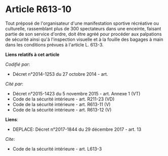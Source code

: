 # Article R613-10

Tout préposé de l'organisateur d'une manifestation sportive récréative ou culturelle, rassemblant plus de 300 spectateurs
dans une enceinte, faisant partie de son service d'ordre, doit être agréé pour procéder aux palpations de sécurité ainsi qu'à
l'inspection visuelle et à la fouille des bagages à main dans les conditions prévues à l'article L. 613-3.

**Liens relatifs à cet article**

_Codifié par_:

  - Décret n°2014-1253 du 27 octobre 2014 - art.

_Cité par_:

  - Décret n°2015-1423 du 5 novembre 2015 - art. Annexe 1 (VT)
  - Code de la sécurité intérieure - art. R211-23 (VD)
  - Code de la sécurité intérieure - art. R613-11 (V)
  - Code de la sécurité intérieure - art. R613-12 (V)

**Liens**:

  - DEPLACE: Décret n°2017-1844 du 29 décembre 2017 - art. 13

_Cite_:

  - Code de la sécurité intérieure - art. L613-3
